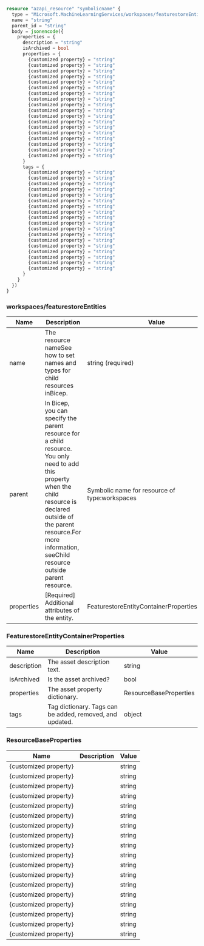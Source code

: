 ```terraform
resource "azapi_resource" "symbolicname" {
  type = "Microsoft.MachineLearningServices/workspaces/featurestoreEntities@2023-10-01"
  name = "string"
  parent_id = "string"
  body = jsonencode({
    properties = {
      description = "string"
      isArchived = bool
      properties = {
        {customized property} = "string"
        {customized property} = "string"
        {customized property} = "string"
        {customized property} = "string"
        {customized property} = "string"
        {customized property} = "string"
        {customized property} = "string"
        {customized property} = "string"
        {customized property} = "string"
        {customized property} = "string"
        {customized property} = "string"
        {customized property} = "string"
        {customized property} = "string"
        {customized property} = "string"
        {customized property} = "string"
        {customized property} = "string"
        {customized property} = "string"
        {customized property} = "string"
      }
      tags = {
        {customized property} = "string"
        {customized property} = "string"
        {customized property} = "string"
        {customized property} = "string"
        {customized property} = "string"
        {customized property} = "string"
        {customized property} = "string"
        {customized property} = "string"
        {customized property} = "string"
        {customized property} = "string"
        {customized property} = "string"
        {customized property} = "string"
        {customized property} = "string"
        {customized property} = "string"
        {customized property} = "string"
        {customized property} = "string"
        {customized property} = "string"
        {customized property} = "string"
      }
    }
  })
}

```

### workspaces/featurestoreEntities

| Name | Description | Value |
|-|-|-|
| name | The resource nameSee how to set names and types for child resources inBicep. | string (required) |
| parent | In Bicep, you can specify the parent resource for a child resource. You only need to add this property when the child resource is declared outside of the parent resource.For more information, seeChild resource outside parent resource. | Symbolic name for resource of type:workspaces |
| properties | [Required] Additional attributes of the entity. | FeaturestoreEntityContainerProperties(required) |


### FeaturestoreEntityContainerProperties

| Name | Description | Value |
|-|-|-|
| description | The asset description text. | string |
| isArchived | Is the asset archived? | bool |
| properties | The asset property dictionary. | ResourceBaseProperties |
| tags | Tag dictionary. Tags can be added, removed, and updated. | object |


### ResourceBaseProperties

| Name | Description | Value |
|-|-|-|
| {customized property} |  | string |
| {customized property} |  | string |
| {customized property} |  | string |
| {customized property} |  | string |
| {customized property} |  | string |
| {customized property} |  | string |
| {customized property} |  | string |
| {customized property} |  | string |
| {customized property} |  | string |
| {customized property} |  | string |
| {customized property} |  | string |
| {customized property} |  | string |
| {customized property} |  | string |
| {customized property} |  | string |
| {customized property} |  | string |
| {customized property} |  | string |
| {customized property} |  | string |
| {customized property} |  | string |


